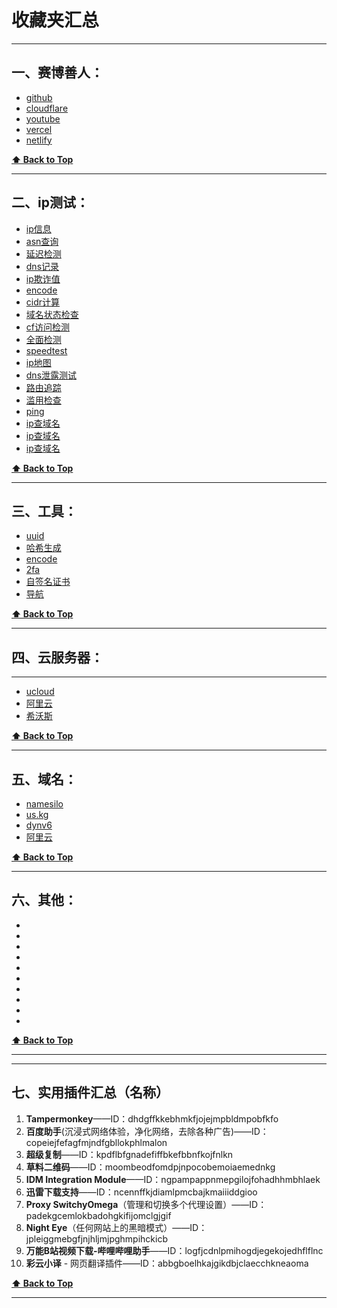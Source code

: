 # 收藏夹汇总

---

## 一、赛博善人：
- [github](https://github.com/)
- [cloudflare](https://www.cloudflare.com/)
- [youtube](https://youtube.com/)
- [vercel](https://vercel.com/)
- [netlify](https://www.netlify.com/)
	
**[⬆️ Back to Top](#收藏夹汇总)**

---

## 二、ip测试：

- [ip信息](https://ipinfo.io/)
- [asn查询](https://bgp.he.net/)
- [延迟检测](https://www.itdog.cn/tcping/)
- [dns记录](https://www.nslookup.io/)
- [ip欺诈值](https://ip.ping0.cc/)
- [encode](https://www.urlencoder.org/)
- [cidr计算](https://www.sioe.cn/xinqing/CIDR.php)
- [域名状态检查](https://lookup.icann.org/en/lookup)
- [cf访问检测](https://ip.sb/)
- [全面检测](https://ip.skk.moe/)
- [speedtest](https://www.speedtest.net/)
- [ip地图](https://ipdata.co/)
- [dns泄露测试](https://browserleaks.com/dns)
- [路由追踪](https://www.itdog.cn/traceroute/)
- [滥用检查](https://www.abuseipdb.com/)
- [ping](https://ping.pe/)
- [ip查域名](https://ipchaxun.com/)
- [ip查域名](https://site.ip138.com/)
- [ip查域名](https://dnsdblookup.com/)
	
**[⬆️ Back to Top](#收藏夹汇总)**

---

## 三、工具：

- [uuid](https://www.uuidgenerator.net/)
- [哈希生成](https://www.atatus.com/tools/sha224-to-hash)
- [encode](https://www.urlencoder.org/)
- [2fa](tabler:auth-2fa)
- [自签名证书](https://bkssl.com/ssl/selfsign)
- [导航](https://wpw.us.kg/100fasterwithppxguard/base64/)

**[⬆️ Back to Top](#收藏夹汇总)**

---

## 四、云服务器：
---
- [ucloud](https://www.ucloud.cn/)
- [阿里云](https://cn.aliyun.com/)
- [希沃斯](https://evoxt.com/)

**[⬆️ Back to Top](#收藏夹汇总)**

---

## 五、域名：

- [namesilo](https://www.namesilo.com/)
- [us.kg](https://register.us.kg/)
- [dynv6](https://dynv6.com/)
- [阿里云](https://wanwang.aliyun.com/newdomain/new_user_activity)

**[⬆️ Back to Top](#收藏夹汇总)**

---

## 六、其他：

- []()
- []()
- []()
- []()
- []()
- []()
- []()
- []()
- []()
- []()

**[⬆️ Back to Top](#收藏夹汇总)**

---

---

## 七、实用插件汇总（名称）

1. **Tampermonkey**——ID：dhdgffkkebhmkfjojejmpbldmpobfkfo
2. **百度助手**(沉浸式网络体验，净化网络，去除各种广告)——ID：copeiejfefagfmjndfgbllokphlmalon
3. **超级复制**——ID：kpdflbfgnadefiffbkefbbnfkojfnlkn
4. **草料二维码**——ID：moombeodfomdpjnpocobemoiaemednkg
5. **IDM Integration Module**——ID：ngpampappnmepgilojfohadhhmbhlaek
6. **迅雷下载支持**——ID：ncennffkjdiamlpmcbajkmaiiiddgioo
7. **Proxy SwitchyOmega**（管理和切换多个代理设置）——ID：padekgcemlokbadohgkifijomclgjgif
8. **Night Eye**（任何网站上的黑暗模式）——ID：jpleiggmebgfjnjhljmjpghmpihckicb
9. **万能B站视频下载-哔哩哔哩助手**——ID：logfjcdnlpmihogdjegekojedhflflnc
10. **彩云小译** - 网页翻译插件——ID：abbgboelhkajgikdbjclaecchkneaoma

**[⬆️ Back to Top](#收藏夹汇总)**

---
